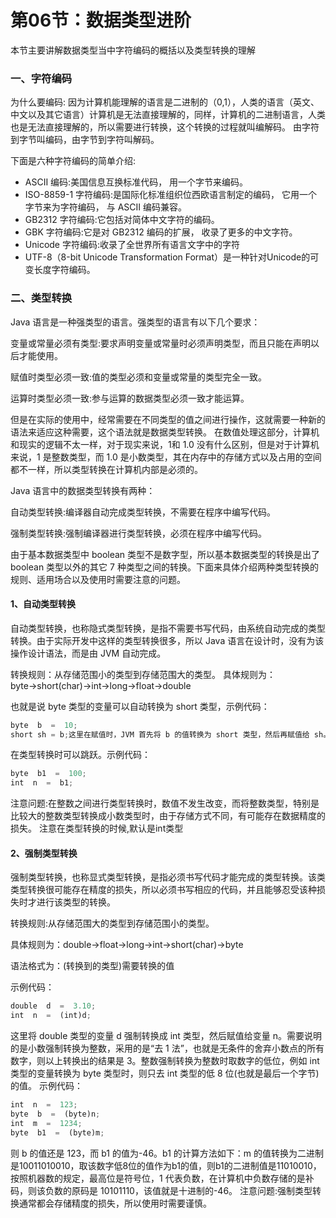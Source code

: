 # 第06节：数据类型进阶

本节主要讲解数据类型当中字符编码的概括以及类型转换的理解
### 一、字符编码
为什么要编码:
因为计算机能理解的语言是二进制的（0,1），人类的语言（英文、中文以及其它语言）计算机是无法直接理解的，同样，计算机的二进制语言，人类也是无法直接理解的，所以需要进行转换，这个转换的过程就叫编解码。
由字符到字节叫编码，由字节到字符叫解码。

下面是六种字符编码的简单介绍:
* ASCII 编码:美国信息互换标准代码， 用一个字节来编码。
* ISO-8859-1 字符编码:是国际化标准组织位西欧语言制定的编码， 它用一个字节来为字符编码， 与 ASCII 编码兼容。
* GB2312 字符编码:它包括对简体中文字符的编码。
* GBK 字符编码:它是对 GB2312 编码的扩展， 收录了更多的中文字符。
* Unicode 字符编码:收录了全世界所有语言文字中的字符
* UTF-8（8-bit Unicode Transformation Format）是一种针对Unicode的可变长度字符编码。

### 二、类型转换
Java 语言是一种强类型的语言。强类型的语言有以下几个要求：

变量或常量必须有类型:要求声明变量或常量时必须声明类型，而且只能在声明以后才能使用。

赋值时类型必须一致:值的类型必须和变量或常量的类型完全一致。

运算时类型必须一致:参与运算的数据类型必须一致才能运算。


但是在实际的使用中，经常需要在不同类型的值之间进行操作，这就需要一种新的语法来适应这种需要，这个语法就是数据类型转换。
在数值处理这部分，计算机和现实的逻辑不太一样，对于现实来说，1和 1.0 没有什么区别，但是对于计算机来说，1 是整数类型，而 1.0 是小数类型，其在内存中的存储方式以及占用的空间都不一样，所以类型转换在计算机内部是必须的。

Java 语言中的数据类型转换有两种：

自动类型转换:编译器自动完成类型转换，不需要在程序中编写代码。

强制类型转换:强制编译器进行类型转换，必须在程序中编写代码。

由于基本数据类型中 boolean 类型不是数字型，所以基本数据类型的转换是出了 boolean 类型以外的其它 7 种类型之间的转换。下面来具体介绍两种类型转换的规则、适用场合以及使用时需要注意的问题。

#### 1、自动类型转换
自动类型转换，也称隐式类型转换，是指不需要书写代码，由系统自动完成的类型转换。由于实际开发中这样的类型转换很多，所以 Java 语言在设计时，没有为该操作设计语法，而是由 JVM 自动完成。


转换规则：从存储范围小的类型到存储范围大的类型。
具体规则为：byte→short(char)→int→long→float→double

也就是说 byte 类型的变量可以自动转换为 short 类型，示例代码：

``` js
byte  b  =  10;
short sh = b;这里在赋值时，JVM 首先将 b 的值转换为 short 类型，然后再赋值给 sh。
```
在类型转换时可以跳跃。示例代码：

``` js
byte  b1  =  100;
int  n  =  b1;

```
注意问题:在整数之间进行类型转换时，数值不发生改变，而将整数类型，特别是比较大的整数类型转换成小数类型时，由于存储方式不同，有可能存在数据精度的损失。
注意在类型转换的时候,默认是int类型

#### 2、强制类型转换
强制类型转换，也称显式类型转换，是指必须书写代码才能完成的类型转换。该类类型转换很可能存在精度的损失，所以必须书写相应的代码，并且能够忍受该种损失时才进行该类型的转换。

转换规则:从存储范围大的类型到存储范围小的类型。

具体规则为：double→float→long→int→short(char)→byte

语法格式为：(转换到的类型)需要转换的值

示例代码：
``` js
double  d  =  3.10;
int  n  =  (int)d;
```
这里将 double 类型的变量 d 强制转换成 int 类型，然后赋值给变量 n。需要说明的是小数强制转换为整数，采用的是“去 1 法”，也就是无条件的舍弃小数点的所有数字，则以上转换出的结果是 3。整数强制转换为整数时取数字的低位，例如 int 类型的变量转换为 byte 类型时，则只去 int 类型的低 8 位(也就是最后一个字节)的值。
示例代码：
``` js
int  n  =  123;
byte  b  =  (byte)n;
int  m  =  1234;
byte  b1  =  (byte)m;
```
则 b 的值还是 123，而 b1 的值为-46。b1 的计算方法如下：m 的值转换为二进制是10011010010，取该数字低8位的值作为b1的值，则b1的二进制值是11010010，按照机器数的规定，最高位是符号位，1 代表负数，在计算机中负数存储的是补码，则该负数的原码是 10101110，该值就是十进制的-46。
注意问题:强制类型转换通常都会存储精度的损失，所以使用时需要谨慎。
